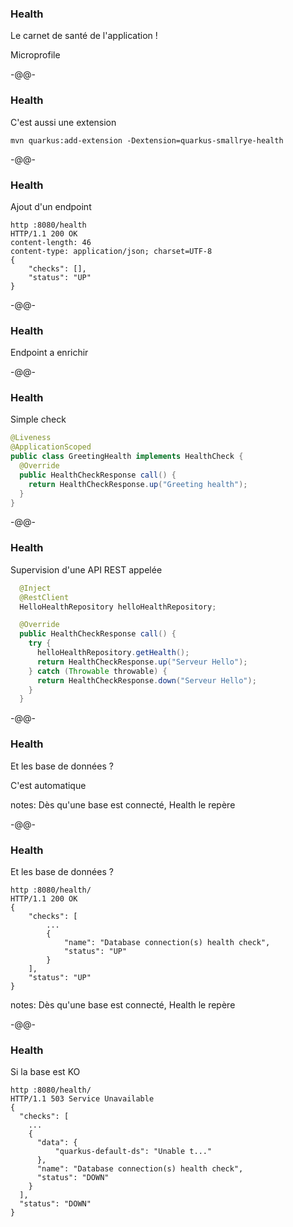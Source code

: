 ### Health

Le carnet de santé de l'application !

Microprofile<!-- .element style="color: #e57125; float: right; font-size: 80%" -->

-@@-

### Health

C'est aussi une extension

```
mvn quarkus:add-extension -Dextension=quarkus-smallrye-health
```

-@@-

### Health

Ajout d'un endpoint

```
http :8080/health
HTTP/1.1 200 OK
content-length: 46
content-type: application/json; charset=UTF-8
{
    "checks": [],
    "status": "UP"
}
```

-@@-

### Health

Endpoint a enrichir

-@@-

### Health

Simple check

```java
@Liveness
@ApplicationScoped
public class GreetingHealth implements HealthCheck {
  @Override
  public HealthCheckResponse call() {
    return HealthCheckResponse.up("Greeting health");
  }
}
```

-@@-

### Health

Supervision d'une API REST appelée
```java
  @Inject
  @RestClient
  HelloHealthRepository helloHealthRepository;

  @Override
  public HealthCheckResponse call() {
    try {
      helloHealthRepository.getHealth();
      return HealthCheckResponse.up("Serveur Hello");
    } catch (Throwable throwable) {
      return HealthCheckResponse.down("Serveur Hello");
    }
  }
```

-@@-

### Health

Et les base de données ?

C'est automatique<!-- .element class="fragment" -->

notes:
Dès qu'une base est connecté, Health le repère 

-@@-

### Health

Et les base de données ?

```
http :8080/health/
HTTP/1.1 200 OK
{
    "checks": [
        ...
        {
            "name": "Database connection(s) health check",
            "status": "UP"
        }
    ],
    "status": "UP"
}
```

notes:
Dès qu'une base est connecté, Health le repère 

-@@-

### Health

Si la base est KO

```
http :8080/health/
HTTP/1.1 503 Service Unavailable
{
  "checks": [
    ...
    {
      "data": {
          "quarkus-default-ds": "Unable t..."
      },
      "name": "Database connection(s) health check",
      "status": "DOWN"
    }
  ],
  "status": "DOWN"
}
```
